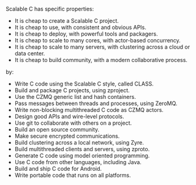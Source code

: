 Scalable C has specific properties: 
* It is cheap to create a Scalable C project.
* It is cheap to use, with consistent and obvious APIs.
* It is cheap to deploy, with powerful tools and packagers.
* It is cheap to scale to many cores, with actor-based concurrency.
* It is cheap to scale to many servers, with clustering across a cloud or data center.
* It is cheap to build community, with a modern collaborative process.
 
by: 
* Write C code using the Scalable C style, called CLASS.
* Build and package C projects, using zproject.
* Use the CZMQ generic list and hash containers.
* Pass messages between threads and processes, using ZeroMQ.
* Write non-blocking multithreaded C code as CZMQ actors.
* Design good APIs and wire-level protocols.
* Use git to collaborate with others on a project.
* Build an open source community.
* Make secure encrypted communications.
* Build clustering across a local network, using Zyre.
* Build multithreaded clients and servers, using zproto.
* Generate C code using model oriented programming.
* Use C code from other languages, including Java.
* Build and ship C code for Android.
* Write portable code that runs on all platforms.
